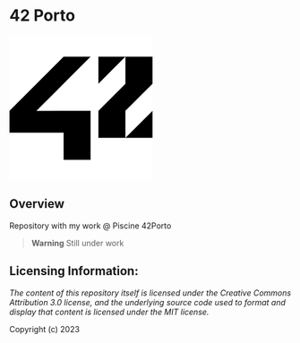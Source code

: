 # 42 Porto

![42 Logo](Files/Images/42-logo.png)

## Overview

Repository with my work @ Piscine 42Porto

> **Warning**
> Still under work

## Licensing Information:

*The content of this repository itself is licensed under the Creative Commons
Attribution 3.0 license, and the underlying source code used to format and
display that content is licensed under the MIT license.*

Copyright (c) 2023 
